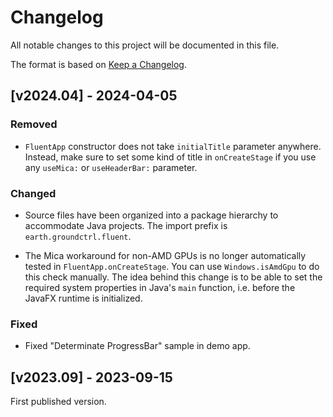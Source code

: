 # Changelog

All notable changes to this project will be documented in this file.

The format is based on [Keep a Changelog](https://keepachangelog.com/en/1.0.0/).

## [v2024.04] - 2024-04-05

### Removed

- `FluentApp` constructor does not take `initialTitle` parameter anywhere. Instead, make sure to set some kind of title in `onCreateStage` if you use any `useMica:` or `useHeaderBar:` parameter.

### Changed

- Source files have been organized into a package hierarchy to accommodate Java projects. The import prefix is `earth.groundctrl.fluent`.

- The Mica workaround for non-AMD GPUs is no longer automatically tested in `FluentApp.onCreateStage`. You can use `Windows.isAmdGpu` to do this check manually. The idea behind this change is to be able to set the required system properties in Java's `main` function, i.e. before the JavaFX runtime is initialized.

### Fixed

- Fixed "Determinate ProgressBar" sample in demo app.

## [v2023.09] - 2023-09-15

First published version.
